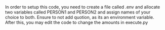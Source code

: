 In order to setup this code, you need to create a file called .env and allocate two variables called PERSON1 and PERSON2 and assign names of your choice to both. Ensure to not add quotion, as its an environment variable.
After this, you may edit the code to change the amounts in execute.py

